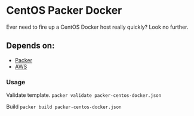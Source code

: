 # CentOS Packer Docker

Ever need to fire up a CentOS Docker host really quickly? Look no further.

## Depends on:
* [Packer](https://www.packer.io)
* [AWS](https://aws.amazon.com)

### Usage

Validate template.
`packer validate packer-centos-docker.json`

Build
`packer build packer-centos-docker.json`
